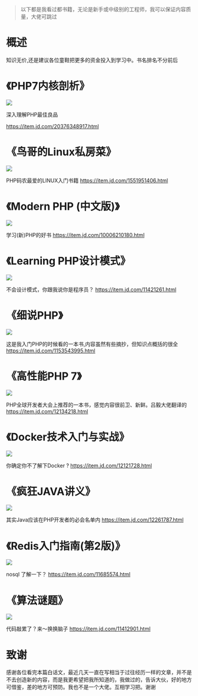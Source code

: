 > 以下都是我看过都书籍，无论是新手或中级别的工程师，我可以保证内容质量，大佬可跳过
# 概述
知识无价,还是建议各位童鞋把更多的资金投入到学习中。书名排名不分前后
# 《PHP7内核剖析》
![](http://img12.360buyimg.com/n1/jfs/t12220/48/766919717/65562/3d5e3839/5a1345caN378a157e.jpg)

深入理解PHP最佳良品

https://item.jd.com/20376348917.html

# 《鸟哥的Linux私房菜》
![](http://img11.360buyimg.com/n1/jfs/t1426/247/655452016/50976/82aa3e3b/55a37630N0987163e.jpg)

PHP码农最爱的LINUX入门书籍
https://item.jd.com/1551951406.html

# 《Modern PHP (中文版)》
![](http://img10.360buyimg.com/n1/jfs/t2857/50/3653206891/53172/976128ed/57967f83N4093a2e9.jpg)

学习(新)PHP的好书
https://item.jd.com/10006210180.html
# 《Learning PHP设计模式》
![](http://img11.360buyimg.com/n1/jfs/t2311/144/2874325550/385815/ca5a3576/56f1f95aN0891de67.jpg)

不会设计模式，你跟我说你是程序员？
https://item.jd.com/11421261.html
# 《细说PHP》
![](http://img10.360buyimg.com/n1/g16/M00/05/1E/rBEbRVN0NJkIAAAAAACLgJl7urEAABKMgBCpGkAAIuY581.jpg)

这是我入门PHP的时候看的一本书,内容虽然有些摘抄，但知识点概括的很全
https://item.jd.com/1153543995.html
# 《高性能PHP 7》

![](http://img13.360buyimg.com/n1/jfs/t4240/243/111876574/210482/55eefb98/58af818bN9047cc48.jpg)

PHP全球开发者大会上推荐的一本书，感觉内容很前卫、新鲜。吕毅大佬翻译的
https://item.jd.com/12134218.html
# 《Docker技术入门与实战》
![](http://img13.360buyimg.com/n1/jfs/t3976/60/1843619530/173929/98382b07/589987a1N224ae4fc.jpg)

你确定你不了解下Docker ? 
https://item.jd.com/12121728.html
# 《疯狂JAVA讲义》
![](http://img12.360buyimg.com/n1/jfs/t14623/132/1628289998/267588/2d3f3c18/5a542169N44a421a4.jpg)

其实Java应该在PHP开发者的必会名单内
https://item.jd.com/12261787.html
# 《Redis入门指南(第2版)》
![](http://img14.360buyimg.com/n1/jfs/t1006/327/832175681/385238/4f6b866e/554ada9aN2d862d58.jpg)

nosql 了解一下？
https://item.jd.com/11685574.html

# 《算法谜题》
![](http://img11.360buyimg.com/n1/g15/M01/0A/1C/rBEhWlMZNJYIAAAAAAHZUBcddIYAAJlZAPAgnAAAdlo461.jpg)

代码敲累了？来～换换脑子
https://item.jd.com/11412901.html

# 致谢
感谢各位看完本篇白话文，最近几天一直在写相当于过往经历一样的文章，并不是不去创造新的内容，而是我更希望把我所知道的，我做过的，告诉大伙，好的地方可借鉴，差的地方可预防。我也不是一个大佬。互相学习把。谢谢